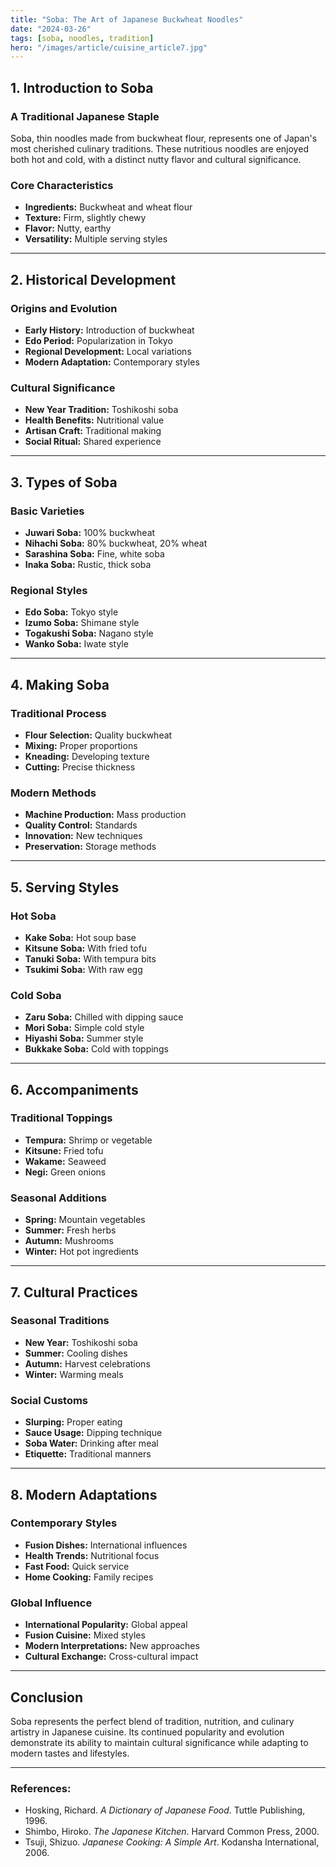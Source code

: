 ```yaml
---
title: "Soba: The Art of Japanese Buckwheat Noodles"
date: "2024-03-26"
tags: [soba, noodles, tradition]
hero: "/images/article/cuisine_article7.jpg"
---
```


## 1. Introduction to Soba

### **A Traditional Japanese Staple**

Soba, thin noodles made from buckwheat flour, represents one of Japan's most cherished culinary traditions. These nutritious noodles are enjoyed both hot and cold, with a distinct nutty flavor and cultural significance.

### **Core Characteristics**

* **Ingredients:** Buckwheat and wheat flour
* **Texture:** Firm, slightly chewy
* **Flavor:** Nutty, earthy
* **Versatility:** Multiple serving styles

---

## 2. Historical Development

### **Origins and Evolution**

* **Early History:** Introduction of buckwheat
* **Edo Period:** Popularization in Tokyo
* **Regional Development:** Local variations
* **Modern Adaptation:** Contemporary styles

### **Cultural Significance**

* **New Year Tradition:** Toshikoshi soba
* **Health Benefits:** Nutritional value
* **Artisan Craft:** Traditional making
* **Social Ritual:** Shared experience

---

## 3. Types of Soba

### **Basic Varieties**

* **Juwari Soba:** 100% buckwheat
* **Nihachi Soba:** 80% buckwheat, 20% wheat
* **Sarashina Soba:** Fine, white soba
* **Inaka Soba:** Rustic, thick soba

### **Regional Styles**

* **Edo Soba:** Tokyo style
* **Izumo Soba:** Shimane style
* **Togakushi Soba:** Nagano style
* **Wanko Soba:** Iwate style

---

## 4. Making Soba

### **Traditional Process**

* **Flour Selection:** Quality buckwheat
* **Mixing:** Proper proportions
* **Kneading:** Developing texture
* **Cutting:** Precise thickness

### **Modern Methods**

* **Machine Production:** Mass production
* **Quality Control:** Standards
* **Innovation:** New techniques
* **Preservation:** Storage methods

---

## 5. Serving Styles

### **Hot Soba**

* **Kake Soba:** Hot soup base
* **Kitsune Soba:** With fried tofu
* **Tanuki Soba:** With tempura bits
* **Tsukimi Soba:** With raw egg

### **Cold Soba**

* **Zaru Soba:** Chilled with dipping sauce
* **Mori Soba:** Simple cold style
* **Hiyashi Soba:** Summer style
* **Bukkake Soba:** Cold with toppings

---

## 6. Accompaniments

### **Traditional Toppings**

* **Tempura:** Shrimp or vegetable
* **Kitsune:** Fried tofu
* **Wakame:** Seaweed
* **Negi:** Green onions

### **Seasonal Additions**

* **Spring:** Mountain vegetables
* **Summer:** Fresh herbs
* **Autumn:** Mushrooms
* **Winter:** Hot pot ingredients

---

## 7. Cultural Practices

### **Seasonal Traditions**

* **New Year:** Toshikoshi soba
* **Summer:** Cooling dishes
* **Autumn:** Harvest celebrations
* **Winter:** Warming meals

### **Social Customs**

* **Slurping:** Proper eating
* **Sauce Usage:** Dipping technique
* **Soba Water:** Drinking after meal
* **Etiquette:** Traditional manners

---

## 8. Modern Adaptations

### **Contemporary Styles**

* **Fusion Dishes:** International influences
* **Health Trends:** Nutritional focus
* **Fast Food:** Quick service
* **Home Cooking:** Family recipes

### **Global Influence**

* **International Popularity:** Global appeal
* **Fusion Cuisine:** Mixed styles
* **Modern Interpretations:** New approaches
* **Cultural Exchange:** Cross-cultural impact

---

## Conclusion

Soba represents the perfect blend of tradition, nutrition, and culinary artistry in Japanese cuisine. Its continued popularity and evolution demonstrate its ability to maintain cultural significance while adapting to modern tastes and lifestyles.

---

### **References:**

* Hosking, Richard. *A Dictionary of Japanese Food*. Tuttle Publishing, 1996.
* Shimbo, Hiroko. *The Japanese Kitchen*. Harvard Common Press, 2000.
* Tsuji, Shizuo. *Japanese Cooking: A Simple Art*. Kodansha International, 2006.
